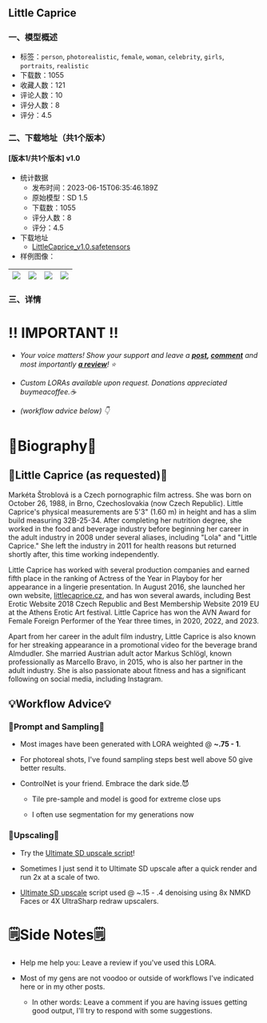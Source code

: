 ## Little Caprice
### 一、模型概述

- 标签：`person`, `photorealistic`, `female`, `woman`, `celebrity`, `girls`, `portraits`, `realistic`
- 下载数：1055
- 收藏人数：121
- 评论人数：10
- 评分人数：8
- 评分：4.5

### 二、下载地址（共1个版本）

#### [版本1/共1个版本] v1.0

- 统计数据
  - 发布时间：2023-06-15T06:35:46.189Z
  - 原始模型：SD 1.5
  - 下载数：1055
  - 评分人数：8
  - 评分：4.5
- 下载地址
  - [LittleCaprice_v1.0.safetensors](https://civitai.com/api/download/models/77683)
- 样例图像：

| <img src="https://image.civitai.com/xG1nkqKTMzGDvpLrqFT7WA/ed953d36-9e7f-44c6-bbea-41d6ed1b2929/width=450/884157.jpeg" /> | <img src="https://image.civitai.com/xG1nkqKTMzGDvpLrqFT7WA/76d968d5-eab4-4ef7-b8b3-2c01b7b317f6/width=450/871596.jpeg" /> | <img src="https://image.civitai.com/xG1nkqKTMzGDvpLrqFT7WA/859d5035-19ab-4965-adba-5f93c7b6bf0b/width=450/870765.jpeg" /> | <img src="https://image.civitai.com/xG1nkqKTMzGDvpLrqFT7WA/2f2eea34-c82b-44a0-aec9-ee0feefb2b96/width=450/870863.jpeg" /> |
| ---- | ---- | ---- | ---- |


### 三、详情
<h1>‼ IMPORTANT ‼</h1><ul><li><p><em>Your voice matters! Show your support and leave a </em><strong><em><u>post</u>, <u>comment</u></em></strong><em> and most importantly </em><strong><em><u>a review</u></em></strong><em>! ⭐</em></p></li><li><p><em>Custom LORAs available upon request. Donations appreciated buymeacoffee.☕</em></p></li><li><p><em>(workflow advice below) 👇</em></p></li></ul><h1>📝Biography📝</h1><h2>🌟<strong>Little Caprice (as requested)</strong>🌟</h2><p>Markéta Štroblová is a Czech pornographic film actress. She was born on October 26, 1988, in Brno, Czechoslovakia (now Czech Republic). Little Caprice's physical measurements are 5'3" (1.60 m) in height and has a slim build measuring 32B-25-34. After completing her nutrition degree, she worked in the food and beverage industry before beginning her career in the adult industry in 2008 under several aliases, including "Lola" and "Little Caprice." She left the industry in 2011 for health reasons but returned shortly after, this time working independently.</p><p>Little Caprice has worked with several production companies and earned fifth place in the ranking of Actress of the Year in Playboy for her appearance in a lingerie presentation. In August 2016, she launched her own website, <a target="_blank" rel="ugc" href="http://littlecaprice.cz">littlecaprice.cz</a>, and has won several awards, including Best Erotic Website 2018 Czech Republic and Best Membership Website 2019 EU at the Athens Erotic Art festival. Little Caprice has won the AVN Award for Female Foreign Performer of the Year three times, in 2020, 2022, and 2023.</p><p>Apart from her career in the adult film industry, Little Caprice is also known for her streaking appearance in a promotional video for the beverage brand Almdudler. She married Austrian adult actor Markus Schlögl, known professionally as Marcello Bravo, in 2015, who is also her partner in the adult industry. She is also passionate about fitness and has a significant following on social media, including Instagram.</p><h2>💡Workflow Advice💡</h2><h3>🔧Prompt and Sampling🔧</h3><ul><li><p>Most images have been generated with LORA weighted @ <strong>~.75 - 1</strong>.</p></li><li><p>For photoreal shots, I've found sampling steps best well above 50 give better results.</p></li><li><p>ControlNet is your friend. Embrace the dark side.😈</p><ul><li><p>Tile pre-sample and model is good for extreme close ups</p></li><li><p>I often use segmentation for my generations now</p></li></ul></li></ul><h3>🚀Upscaling🚀</h3><ul><li><p>Try the <a target="_blank" rel="ugc" href="https://github.com/Coyote-A/ultimate-upscale-for-automatic1111">Ultimate SD upscale script</a>!</p></li><li><p>Sometimes I just send it to Ultimate SD upscale after a quick render and run 2x at a scale of two.</p></li><li><p><a target="_blank" rel="ugc" href="https://github.com/Coyote-A/ultimate-upscale-for-automatic1111">Ultimate SD upscale</a> script used @ ~.15 - .4 denoising using 8x NMKD Faces or 4X UltraSharp redraw upscalers.</p></li></ul><p></p><h1>🗒️Side Notes🗒️</h1><ul><li><p>Help me help you: Leave a review if you've used this LORA.</p></li><li><p>Most of my gens are not voodoo or outside of workflows I've indicated here or in my other posts.</p><ul><li><p>In other words: Leave a comment if you are having issues getting good output, I'll try to respond with some suggestions.</p></li></ul></li></ul>